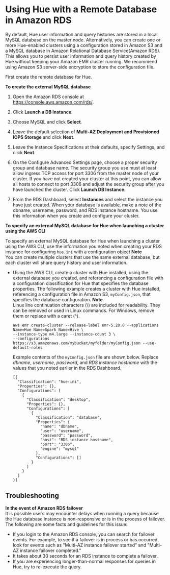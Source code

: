 # Using Hue with a Remote Database in Amazon RDS<a name="hue-rds"></a>

By default, Hue user information and query histories are stored in a local MySQL database on the master node\. Alternatively, you can create one or more Hue\-enabled clusters using a configuration stored in Amazon S3 and a MySQL database in Amazon Relational Database Service\(Amazon RDS\)\. This allows you to persist user information and query history created by Hue without keeping your Amazon EMR cluster running\. We recommend using Amazon S3 server\-side encryption to store the configuration file\.

First create the remote database for Hue\.

**To create the external MySQL database**

1. Open the Amazon RDS console at [https://console\.aws\.amazon\.com/rds/](https://console.aws.amazon.com/rds/)\.

1. Click **Launch a DB Instance**\.

1. Choose MySQL and click **Select**\.

1. Leave the default selection of **Multi\-AZ Deployment and Provisioned IOPS Storage** and click **Next**\.

1. Leave the Instance Specifications at their defaults, specify Settings, and click **Next**\.

1. On the Configure Advanced Settings page, choose a proper security group and database name\. The security group you use must at least allow ingress TCP access for port 3306 from the master node of your cluster\. If you have not created your cluster at this point, you can allow all hosts to connect to port 3306 and adjust the security group after you have launched the cluster\. Click **Launch DB Instance**\.

1. From the RDS Dashboard, select **Instances** and select the instance you have just created\. When your database is available, make a note of the dbname, username, password, and RDS instance hostname\. You use this information when you create and configure your cluster\.

**To specify an external MySQL database for Hue when launching a cluster using the AWS CLI**

To specify an external MySQL database for Hue when launching a cluster using the AWS CLI, use the information you noted when creating your RDS instance for configuring `hue.ini` with a configuration object
**Note**  
You can create multiple clusters that use the same external database, but each cluster will share query history and user information\.
+ Using the AWS CLI, create a cluster with Hue installed, using the external database you created, and referencing a configuration file with a configuration classification for Hue that specifies the database properties\. The following example creates a cluster with Hue installed, referencing a configuration file in Amazon S3, `myConfig.json`, that specifies the database configuration\.
**Note**  
Linux line continuation characters \(\\\) are included for readability\. They can be removed or used in Linux commands\. For Windows, remove them or replace with a caret \(^\)\.

  ```
  aws emr create-cluster --release-label emr-5.20.0 --applications Name=Hue Name=Spark Name=Hive \
  --instance-type m4.large --instance-count 3 \
  --configurations https://s3.amazonaws.com/mybucket/myfolder/myConfig.json --use-default-roles
  ```

  Example contents of the `myConfig.json` file are shown below\. Replace *dbname*, *username*, *password*, and *RDS instance hostname* with the values that you noted earlier in the RDS Dashboard\.

  ```
  [{
    "Classification": "hue-ini",
    "Properties": {},
    "Configurations": [
      {
        "Classification": "desktop",
        "Properties": {},
        "Configurations": [
          {
            "Classification": "database",
            "Properties": {
              "name": "dbname",
              "user": "username",
              "password": "password",
              "host": "RDS instance hostname",
              "port": "3306",
              "engine": "mysql"
            },
            "Configurations": []
          }
        ]
      }
    ]
  }]
  ```

## Troubleshooting<a name="hue-rds-troubleshoot"></a>

**In the event of Amazon RDS failover**  
It is possible users may encounter delays when running a query because the Hue database instance is non\-responsive or is in the process of failover\. The following are some facts and guidelines for this issue: 
+ If you login to the Amazon RDS console, you can search for failover events\. For example, to see if a failover is in process or has occurred, look for events such as "Multi\-AZ instance failover started" and "Multi\-AZ instance failover completed\."
+ It takes about 30 seconds for an RDS instance to complete a failover\.
+ If you are experiencing longer\-than\-normal responses for queries in Hue, try to re\-execute the query\.
